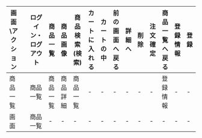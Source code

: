 
 |画面\アクション||ログイン・ログアウト|商品一覧|商品画像|商品検索(検索)|カートに入れる|カートの中|前の画面へ戻る|詳細へ|削除|注文確定|商品一覧へ戻る|登録情報|登録|
 |-|-|-|-|-|-|-|-|-|-|-|-|-|-|-|
 |商品一覧||商品一覧|商品一覧|商品詳細|商品一覧|-|-|-|-|-|-|登録情報|-|-|
 |画面||商品一覧|-|-|-|-|-|-|-|-|-|-|-|-|
